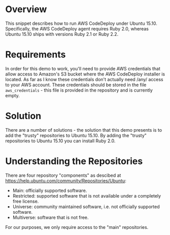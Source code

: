 # Overview
This snippet describes how to run AWS CodeDeploy under Ubuntu 15.10. Specifically, the AWS CodeDeploy agent requires Ruby 2.0, whereas Ubuntu 15.10 ships with versions Ruby 2.1 or Ruby 2.2.

# Requirements
In order for this demo to work, you'll need to provide AWS credentials that allow access to Amazon's S3 bucket where the AWS CodeDeploy installer is located. As far as I know these credentials don't actually need /any/ access to your AWS account. These credentials should be stored in the file `aws_credentials` - this file is provided in the repository and is currently empty.

# Solution
There are a number of solutions - the solution that this demo presents is to add the "trusty" repositories to Ubuntu 15.10. By adding the "trusty" repositories to Ubuntu 15.10 you can install Ruby 2.0.

# Understanding the Repositories
There are four repository "components" as descibed at https://help.ubuntu.com/community/Repositories/Ubuntu:

- Main: officially supported software.
- Restricted: supported software that is not available under a completely free license.
- Universe: community maintained software, i.e. not officially supported software.
- Multiverse: software that is not free.

For our purposes, we only require access to the "main" repositories.
